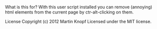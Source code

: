 What is this for?
With this user script installed you can remove (annoying) html elements from the current page by ctr-alt-clicking on them.

License
Copyright (c) 2012 Martin Knopf Licensed under the MIT license.